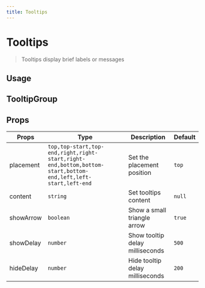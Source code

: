 ```yaml
---
title: Tooltips
---
```


# Tooltips

> Tooltips display brief labels or messages

## Usage

<usage name="tooltip"></usage>

## TooltipGroup

<code-preview code='<div className="grid grid-cols-3 gap-2 place-items-center">
<TooltipGroup>
    <Tooltip placement="top" content="Actify Tooltip">
        <Button>Top</Button>
    </Tooltip>
    <Tooltip placement="top-start" content="Actify Tooltip">
        <Button>Top Start</Button>
    </Tooltip>
    <Tooltip placement="top-end" content="Actify Tooltip">
      <Button>Top End</Button>
    </Tooltip>
    <Tooltip placement="right" content="Actify Tooltip">
        <Button>Right</Button>
    </Tooltip>
    <Tooltip placement="right-start" content="Actify Tooltip">
        <Button>Right Start</Button>
    </Tooltip>
    <Tooltip placement="right-end" content="Actify Tooltip">
        <Button>Right End</Button>
    </Tooltip>
    <Tooltip placement="bottom" content="Actify Tooltip">
        <Button>Bottom</Button>
    </Tooltip>
    <Tooltip placement="bottom-start" content="Actify Tooltip">
        <Button>Bottom Start</Button>
    </Tooltip>
    <Tooltip placement="bottom-end" content="Actify Tooltip">
        <Button>Bottom End</Button>
    </Tooltip>
    <Tooltip placement="left" content="Actify Tooltip">
        <Button>Left</Button>
    </Tooltip>
    <Tooltip placement="left-start" content="Actify Tooltip">
        <Button>Left Start</Button>
    </Tooltip>
    <Tooltip placement="left-end" content="Actify Tooltip">
        <Button>Left End</Button>
    </Tooltip>
</TooltipGroup></div>' 
/>

## Props

| Props     | Type                                                                                                        | Description                     | Default |
| --------- | ----------------------------------------------------------------------------------------------------------- | ------------------------------- | ------- |
| placement | `top,top-start,top-end,right,right-start,right-end,bottom,bottom-start,bottom-end,left,left-start,left-end` | Set the placement position      | `top`   |
| content   | `string`                                                                                                    | Set tooltips content            | `null`  |
| showArrow | `boolean`                                                                                                   | Show a small triangle arrow     | `true`  |
| showDelay | `number`                                                                                                    | Show tooltip delay milliseconds | `500`   |
| hideDelay | `number`                                                                                                    | Hide tooltip delay milliseconds | `200`   |
